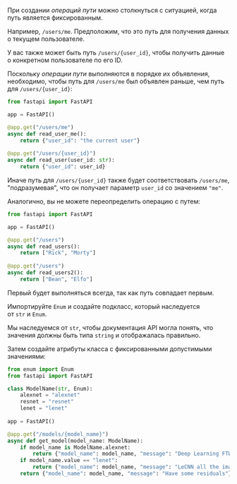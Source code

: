 
При создании _операций пути_ можно столкнуться с ситуацией, когда путь является фиксированным.

Например, `/users/me`. Предположим, что это путь для получения данных о текущем пользователе.

У вас также может быть путь `/users/{user_id}`, чтобы получить данные о конкретном пользователе по его ID.

Поскольку _операции пути_ выполняются в порядке их объявления, необходимо, чтобы путь для `/users/me` был объявлен раньше, чем путь для `/users/{user_id}`:

```python
from fastapi import FastAPI 

app = FastAPI() 

@app.get("/users/me") 
async def read_user_me(): 
	return {"user_id": "the current user"} 
	
@app.get("/users/{user_id}") 
async def read_user(user_id: str): 
	return {"user_id": user_id}
```

Иначе путь для `/users/{user_id}` также будет соответствовать `/users/me`, "подразумевая", что он получает параметр `user_id` со значением `"me"`.

Аналогично, вы не можете переопределить операцию с путем:

```python
from fastapi import FastAPI 

app = FastAPI() 

@app.get("/users") 
async def read_users(): 
	return ["Rick", "Morty"] 
	
@app.get("/users") 
async def read_users2(): 
	return ["Bean", "Elfo"]
```

Первый будет выполняться всегда, так как путь совпадает первым.


Импортируйте `Enum` и создайте подкласс, который наследуется от `str` и `Enum`.

Мы наследуемся от `str`, чтобы документация API могла понять, что значения должны быть типа `string` и отображалась правильно.

Затем создайте атрибуты класса с фиксированными допустимыми значениями:

```python
from enum import Enum 
from fastapi import FastAPI 

class ModelName(str, Enum): 
	alexnet = "alexnet" 
	resnet = "resnet" 
	lenet = "lenet" 
	
app = FastAPI() 

@app.get("/models/{model_name}") 
async def get_model(model_name: ModelName): 
	if model_name is ModelName.alexnet: 
		return {"model_name": model_name, "message": "Deep Learning FTW!"} 
	if model_name.value == "lenet": 
		return {"model_name": model_name, "message": "LeCNN all the images"} 
	return {"model_name": model_name, "message": "Have some residuals"}
```
